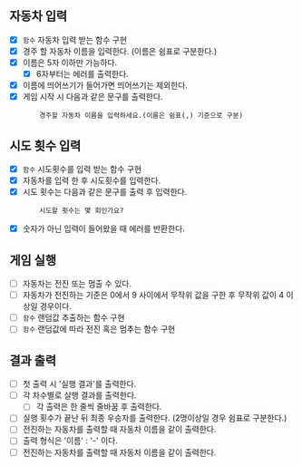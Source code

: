 ## 자동차 입력

- [x] `함수` 자동차 입력 받는 함수 구현
- [x] 경주 할 자동차 이름을 입력한다. (이름은 쉼표로 구분한다.)
- [x] 이름은 5자 이하만 가능하다.
  - [x] 6자부터는 에러를 출력한다.
- [x] 이름에 띄어쓰기가 들어가면 띄어쓰기는 제외한다.
- [x] 게임 시작 시 다음과 같은 문구를 출력한다.
  ```
      경주할 자동차 이름을 입력하세요.(이름은 쉼표(,) 기준으로 구분)
  ```

## 시도 횟수 입력

- [x] `함수` 시도횟수를 입력 받는 함수 구현
- [x] 자동차를 입력 한 후 시도횟수를 입력한다.
- [x] 시도 횟수는 다음과 같은 문구를 출력 후 입력한다.
  ```
      시도할 횟수는 몇 회인가요?
  ```
- [x] 숫자가 아닌 입력이 들어왔을 때 에러를 반환한다.

## 게임 실행

- [ ] 자동차는 전진 또는 멈출 수 있다.
- [ ] 자동차가 전진하는 기준은 0에서 9 사이에서 무작위 값을 구한 후 무작위 값이 4 이상일 경우이다.
- [ ] `함수` 랜덤값 추출하는 함수 구현
- [ ] `함수` 랜덤값에 따라 전진 혹은 멈추는 함수 구현

## 결과 출력

- [ ] 첫 출력 시 '실행 결과'를 출력한다.
- [ ] 각 차수별로 실행 결과를 출력한다.
  - [ ] 각 출력은 한 줄씩 줄바꿈 후 출력한다.
- [ ] 실행 횟수가 끝난 뒤 최종 우승자를 출력한다. (2명이상일 경우 쉼표로 구분한다.)
- [ ] 전진하는 자동차를 출력할 때 자동차 이름을 같이 출력한다.
- [ ] 출력 형식은 '이름' : '-' 이다.
- [ ] 전진하는 자동차를 출력할 때 자동차 이름을 같이 출력한다.
